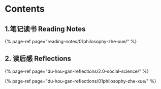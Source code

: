 # Contents

## 1.笔记读书 Reading Notes

{% page-ref page="reading-notes/01philosophy-zhe-xue/" %}

## 2. 读后感 Reflections

{% page-ref page="du-hou-gan-reflections/2.0-social-science/" %}

{% page-ref page="du-hou-gan-reflections/01philosophy-zhe-xue/" %}



